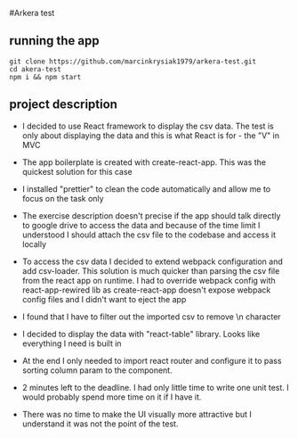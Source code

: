 #Arkera test

## running the app
```
git clone https://github.com/marcinkrysiak1979/arkera-test.git
cd akera-test
npm i && npm start
```

## project description

- I decided to use React framework to display the csv data. The test is only about displaying the data and this is what React is for - the "V" in MVC

- The app boilerplate is created with create-react-app. This was the quickest solution for this case

- I installed "prettier" to clean the code automatically and allow me to focus on the task only

- The exercise description doesn't precise if the app should talk directly to google drive to access the data and because of the time limit I understood I should attach the csv file to the codebase and access it locally

- To access the csv data I decided to extend webpack configuration and add csv-loader. This solution is much quicker than parsing the csv file from the react app on runtime. I had to override webpack config with react-app-rewired lib as create-react-app doesn't expose webpack config files and I didn't want to eject the app

- I found that I have to filter out the imported csv to remove \n character

- I decided to display the data with "react-table" library. Looks like everything I need is built in

- At the end I only needed to import react router and configure it to pass sorting column param to the component.

- 2 minutes left to the deadline. I had only little time to write one unit test. I would probably spend more time on it if I have it.

- There was no time to make the UI visually more attractive but I understand it was not the point of the test.